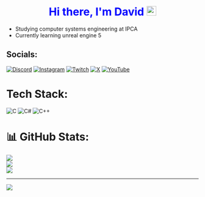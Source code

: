 <div align="center">
   <h1><span style="color: blue;">Hi there, I'm David</span> <img src="https://media.giphy.com/media/hvRJCLFzcasrR4ia7z/giphy.gif" width="25px"> </h1>
</div>

- Studying computer systems engineering at IPCA<br>
- Currently learning unreal engine 5<br>


## Socials:
[![Discord](https://img.shields.io/badge/Discord-%237289DA.svg?logo=discord&logoColor=white)](https://discordapp.com/users/339739752062255104) [![Instagram](https://img.shields.io/badge/Instagram-%23E4405F.svg?logo=Instagram&logoColor=white)](https://www.instagram.com/crz3d_/) [![Twitch](https://img.shields.io/badge/Twitch-%239146FF.svg?logo=Twitch&logoColor=white)](https://www.twitch.tv/crz3d) [![X](https://img.shields.io/badge/X-black.svg?logo=X&logoColor=white)](https://x.com/CRAZ115) [![YouTube](https://img.shields.io/badge/YouTube-%23FF0000.svg?logo=YouTube&logoColor=white)](https://www.youtube.com/@CrZ3D) 

# Tech Stack:
![C](https://img.shields.io/badge/c-%2300599C.svg?style=for-the-badge&logo=c&logoColor=white) ![C#](https://img.shields.io/badge/c%23-%23239120.svg?style=for-the-badge&logo=csharp&logoColor=white) ![C++](https://img.shields.io/badge/c++-%2300599C.svg?style=for-the-badge&logo=c%2B%2B&logoColor=white)
# 📊 GitHub Stats:
![](https://github-readme-stats.vercel.app/api?username=David123car7&theme=aura&hide_border=false&include_all_commits=false&count_private=false)<br/>
![](https://github-readme-streak-stats.herokuapp.com/?user=David123car7&theme=aura&hide_border=false)<br/>
![](https://github-readme-stats.vercel.app/api/top-langs/?username=David123car7&theme=aura&hide_border=false&include_all_commits=false&count_private=false&layout=compact)

---
[![](https://visitcount.itsvg.in/api?id=CrZ&icon=0&color=8)](https://visitcount.itsvg.in)

<!-- Proudly created with GPRM ( https://gprm.itsvg.in ) -->
